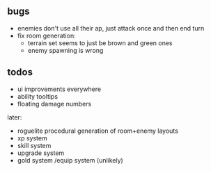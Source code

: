 ## bugs

- enemies don't use all their ap, just attack once and then end turn
- fix room generation: 
    - terrain set seems to just be brown and green ones
    - enemy spawning is wrong

## todos

- ui improvements everywhere
- ability tooltips
- floating damage numbers

later:
- roguelite procedural generation of room+enemy layouts
- xp system
- skill system
- upgrade system
- gold system /equip system (unlikely)